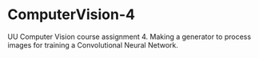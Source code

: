 # ComputerVision-4
UU Computer Vision course assignment 4. Making a generator to process images for training a Convolutional Neural Network.
